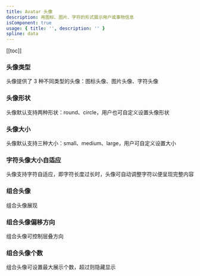 ```yaml
---
title: Avatar 头像
description: 用图标、图片、字符的形式展示用户或事物信息
isComponent: true
usage: { title: '', description: '' }
spline: data
---
```


[[toc]]

<script>
import Usage from "../DocUsage.svelte"
</script>

<Usage></Usage>


### 头像类型

头像提供了 3 种不同类型的头像：图标头像、图片头像、字符头像

<script>
import Base from '../../example/Base.svelte'
</script>

<Base></Base>

### 头像形状

头像默认支持两种形状：round、circle，用户也可自定义设置头像形状

<script>
import Shape from '../../example/Shape.svelte'
</script>

<Shape></Shape>

### 头像大小

头像默认支持三种大小：small、medium、large，用户可自定义设置大小

<script>
import Size from '../../example/Size.svelte'
</script>

<Size></Size>

### 字符头像大小自适应

头像支持字符自适应，即字符长度过长时，头像可自动调整字符以便呈现完整内容

<script>
import Adjust from '../../example/Adjust.svelte'
</script>

<Adjust></Adjust>

### 组合头像

组合头像展现

<script>
import Group from '../../example/Group.svelte'
</script>

<Group></Group>

### 组合头像偏移方向

组合头像可控制层叠方向

<script>
import GroupCascading from '../../example/GroupCascading.svelte'
</script>

<GroupCascading></GroupCascading>

### 组合头像个数

组合头像可设置最大展示个数，超过则隐藏显示
<script>
import GroupMax from '../../example/GroupMax.svelte'
</script>

<GroupMax></GroupMax>
